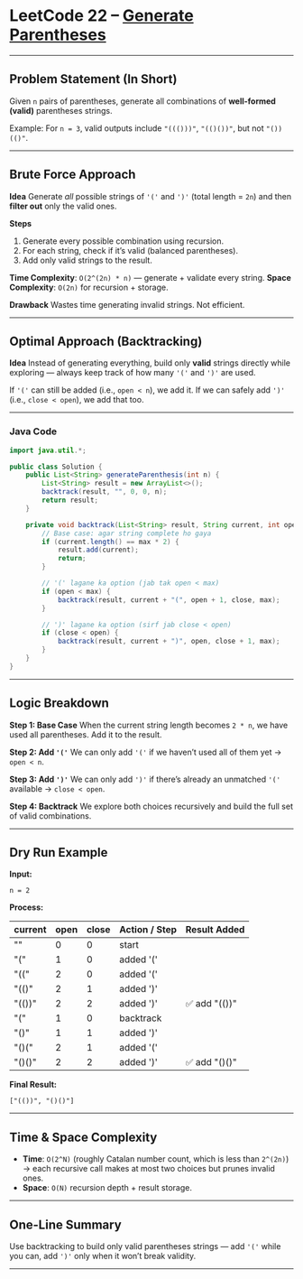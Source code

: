 
# LeetCode 22 – [Generate Parentheses](https://leetcode.com/problems/generate-parentheses/)

---

## Problem Statement (In Short)

Given `n` pairs of parentheses, generate all combinations of **well-formed (valid)** parentheses strings.

Example:
For `n = 3`, valid outputs include `"((()))"`, `"(()())"`, but not `"())(()"`.

---

## Brute Force Approach

**Idea**
Generate *all* possible strings of `'('` and `')'` (total length = `2n`) and then **filter out** only the valid ones.

**Steps**

1. Generate every possible combination using recursion.
2. For each string, check if it’s valid (balanced parentheses).
3. Add only valid strings to the result.

**Time Complexity**: `O(2^(2n) * n)` — generate + validate every string.
**Space Complexity**: `O(2n)` for recursion + storage.

**Drawback**
Wastes time generating invalid strings. Not efficient.

---

## Optimal Approach (Backtracking)

**Idea**
Instead of generating everything, build only **valid** strings directly while exploring —
always keep track of how many `'('` and `')'` are used.

If `'('` can still be added (i.e., `open < n`), we add it.
If we can safely add `')'` (i.e., `close < open`), we add that too.

---

### Java Code

```java
import java.util.*;

public class Solution {
    public List<String> generateParenthesis(int n) {
        List<String> result = new ArrayList<>();
        backtrack(result, "", 0, 0, n);
        return result;
    }

    private void backtrack(List<String> result, String current, int open, int close, int max) {
        // Base case: agar string complete ho gaya
        if (current.length() == max * 2) {
            result.add(current);
            return;
        }

        // '(' lagane ka option (jab tak open < max)
        if (open < max) {
            backtrack(result, current + "(", open + 1, close, max);
        }

        // ')' lagane ka option (sirf jab close < open)
        if (close < open) {
            backtrack(result, current + ")", open, close + 1, max);
        }
    }
}
```

---

## Logic Breakdown

**Step 1: Base Case**
When the current string length becomes `2 * n`, we have used all parentheses.
Add it to the result.

**Step 2: Add `'('`**
We can only add `'('` if we haven’t used all of them yet → `open < n`.

**Step 3: Add `')'`**
We can only add `')'` if there’s already an unmatched `'('` available → `close < open`.

**Step 4: Backtrack**
We explore both choices recursively and build the full set of valid combinations.

---

## Dry Run Example

**Input:**

```
n = 2
```

**Process:**

| current | open | close | Action / Step | Result Added |
| ------- | ---- | ----- | ------------- | ------------ |
| ""      | 0    | 0     | start         |              |
| "("     | 1    | 0     | added '('     |              |
| "(("    | 2    | 0     | added '('     |              |
| "(()"   | 2    | 1     | added ')'     |              |
| "(())"  | 2    | 2     | added ')'     | ✅ add "(())" |
| "("     | 1    | 0     | backtrack     |              |
| "()"    | 1    | 1     | added ')'     |              |
| "()("   | 2    | 1     | added '('     |              |
| "()()"  | 2    | 2     | added ')'     | ✅ add "()()" |

**Final Result:**

```
["(())", "()()"]
```

---

## Time & Space Complexity

* **Time**: `O(2^N)` (roughly Catalan number count, which is less than `2^(2n)`)
  → each recursive call makes at most two choices but prunes invalid ones.
* **Space**: `O(N)` recursion depth + result storage.

---

## One-Line Summary

Use backtracking to build only valid parentheses strings —
add `'('` while you can, add `')'` only when it won’t break validity.

---